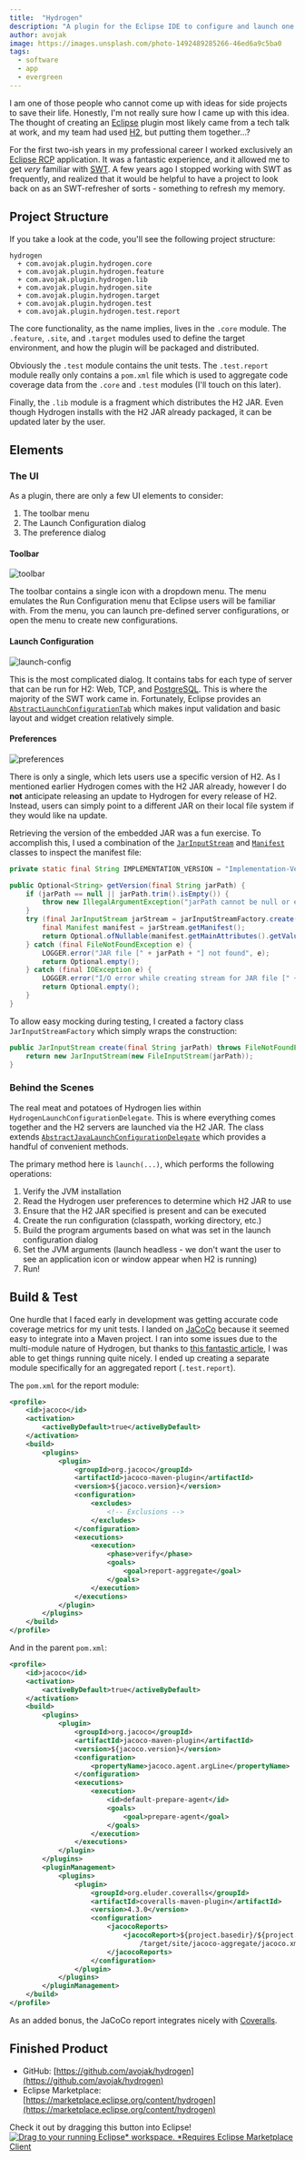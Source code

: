 ```yaml
---
title:  "Hydrogen"
description: "A plugin for the Eclipse IDE to configure and launch one or more H2 database servers"
author: avojak
image: https://images.unsplash.com/photo-1492489285266-46ed6a9c5ba0
tags:
  - software
  - app
  - evergreen
---
```


I am one of those people who cannot come up with ideas for side projects to save their life. Honestly, I'm not really sure how I came up with this idea. The thought of creating an [Eclipse](https://www.eclipse.org) plugin most likely came from a tech talk at work, and my team had used [H2](http://www.h2database.com/html/main.html), but putting them together...?

For the first two-ish years in my professional career I worked exclusively an [Eclipse RCP](http://www.modumind.com/what-is-rcp/) application. It was a fantastic experience, and it allowed me to get *very* familiar with [SWT](https://www.eclipse.org/swt/). A few years ago I stopped working with SWT as frequently, and realized that it would be helpful to have a project to look back on as an SWT-refresher of sorts - something to refresh my memory.

## Project Structure

If you take a look at the code, you'll see the following project structure:

```
hydrogen
  + com.avojak.plugin.hydrogen.core
  + com.avojak.plugin.hydrogen.feature
  + com.avojak.plugin.hydrogen.lib
  + com.avojak.plugin.hydrogen.site
  + com.avojak.plugin.hydrogen.target
  + com.avojak.plugin.hydrogen.test
  + com.avojak.plugin.hydrogen.test.report
```

The core functionality, as the name implies, lives in the `.core` module. The `.feature`, `.site`, and `.target` modules used to define the target environment, and how the plugin will be packaged and distributed.

Obviously the `.test` module contains the unit tests. The `.test.report` module really only contains a `pom.xml` file which is used to aggregate code coverage data from the `.core` and `.test` modules (I'll touch on this later).

Finally, the `.lib` module is a fragment which distributes the H2 JAR. Even though Hydrogen installs with the H2 JAR already packaged, it can be updated later by the user. 

## Elements

### The UI

As a plugin, there are only a few UI elements to consider:

1. The toolbar menu
2. The Launch Configuration dialog
3. The preference dialog

#### Toolbar

![toolbar](https://s3.amazonaws.com/blog.avojak.ghost/2019/04/toolbar.png)

The toolbar contains a single icon with a dropdown menu. The menu emulates the Run Configuration menu that Eclipse users will be familiar with. From the menu, you can launch pre-defined server configurations, or open the menu to create new configurations.

#### Launch Configuration

![launch-config](https://s3.amazonaws.com/blog.avojak.ghost/2019/04/launch-config.png)

This is the most complicated dialog. It contains tabs for each type of server that can be run for H2: Web, TCP, and [PostgreSQL](https://www.postgresql.org/). This is where the majority of the SWT work came in. Fortunately, Eclipse provides an [`AbstractLaunchConfigurationTab`](https://help.eclipse.org/neon/index.jsp?topic=%2Forg.eclipse.platform.doc.isv%2Freference%2Fapi%2Forg%2Feclipse%2Fdebug%2Fui%2FAbstractLaunchConfigurationTab.html) which makes input validation and basic layout and widget creation relatively simple.

#### Preferences

![preferences](https://s3.amazonaws.com/blog.avojak.ghost/2019/04/preferences.png)

There is only a single, which lets users use a specific version of H2. As I mentioned earlier Hydrogen comes with the H2 JAR already, however I do **not** anticipate releasing an update to Hydrogen for every release of H2. Instead, users can simply point to a different JAR on their local file system if they would like na update.

Retrieving the version of the embedded JAR was a fun exercise. To accomplish this, I used a combination of the [`JarInputStream`](https://docs.oracle.com/javase/7/docs/api/java/util/jar/JarInputStream.html) and [`Manifest`](https://docs.oracle.com/javase/7/docs/api/java/util/jar/Manifest.html) classes to inspect the manifest file:

```java
private static final String IMPLEMENTATION_VERSION = "Implementation-Version";

public Optional<String> getVersion(final String jarPath) {
    if (jarPath == null || jarPath.trim().isEmpty()) {
        throw new IllegalArgumentException("jarPath cannot be null or empty");
    }
    try (final JarInputStream jarStream = jarInputStreamFactory.create(jarPath)) {
        final Manifest manifest = jarStream.getManifest();
        return Optional.ofNullable(manifest.getMainAttributes().getValue(IMPLEMENTATION_VERSION));
    } catch (final FileNotFoundException e) {
        LOGGER.error("JAR file [" + jarPath + "] not found", e);
        return Optional.empty();
    } catch (final IOException e) {
        LOGGER.error("I/O error while creating stream for JAR file [" + jarPath + "]", e);
        return Optional.empty();
    }
}
```

To allow easy mocking during testing, I created a factory class `JarInputStreamFactory` which simply wraps the construction:

```java
public JarInputStream create(final String jarPath) throws FileNotFoundException, IOException {
    return new JarInputStream(new FileInputStream(jarPath));
}
```

### Behind the Scenes

The real meat and potatoes of Hydrogen lies within `HydrogenLaunchConfigurationDelegate`. This is where everything comes together and the H2 servers are launched via the H2 JAR. The class extends [`AbstractJavaLaunchConfigurationDelegate`](https://help.eclipse.org/neon/index.jsp?topic=%2Forg.eclipse.jdt.doc.isv%2Freference%2Fapi%2Forg%2Feclipse%2Fjdt%2Flaunching%2FAbstractJavaLaunchConfigurationDelegate.html) which provides a handful of convenient methods.

The primary method here is `launch(...)`, which performs the following operations:

1. Verify the JVM installation
2. Read the Hydrogen user preferences to determine which H2 JAR to use
3. Ensure that the H2 JAR specified is present and can be executed
4. Create the run configuration (classpath, working directory, etc.)
5. Build the program arguments based on what was set in the launch configuration dialog
6. Set the JVM arguments (launch headless - we don't want the user to see an application icon or window appear when H2 is running)
7. Run!

## Build & Test

One hurdle that I faced early in development was getting accurate code coverage metrics for my unit tests. I landed on [JaCoCo](https://www.jacoco.org/jacoco/) because it seemed easy to integrate into a Maven project. I ran into some issues due to the multi-module nature of Hydrogen, but thanks to [this fantastic article](http://www.lorenzobettini.it/2017/02/jacoco-code-coverage-and-report-of-multiple-eclipse-plug-in-projects/#comment-13287), I was able to get things running quite nicely. I ended up creating a separate module specifically for an aggregated report (`.test.report`).

The `pom.xml` for the report module:
```xml
<profile>
    <id>jacoco</id>
    <activation>
        <activeByDefault>true</activeByDefault>
    </activation>
    <build>
        <plugins>
            <plugin>
                <groupId>org.jacoco</groupId>
                <artifactId>jacoco-maven-plugin</artifactId>
                <version>${jacoco.version}</version>
                <configuration>
                    <excludes>
                        <!-- Exclusions -->
                    </excludes>
                </configuration>
                <executions>
                    <execution>
                        <phase>verify</phase>
                        <goals>
                            <goal>report-aggregate</goal>
                        </goals>
                    </execution>
                </executions>
            </plugin>
        </plugins>
    </build>
</profile>
```
And in the parent `pom.xml`:

```xml
<profile>
    <id>jacoco</id>
    <activation>
        <activeByDefault>true</activeByDefault>
    </activation>
    <build>
        <plugins>
            <plugin>
                <groupId>org.jacoco</groupId>
                <artifactId>jacoco-maven-plugin</artifactId>
                <version>${jacoco.version}</version>
                <configuration>
                    <propertyName>jacoco.agent.argLine</propertyName>
                </configuration>
                <executions>
                    <execution>
                        <id>default-prepare-agent</id>
                        <goals>
                            <goal>prepare-agent</goal>
                        </goals>
                    </execution>
                </executions>
            </plugin>
        </plugins>
        <pluginManagement>
            <plugins>
                <plugin>
                    <groupId>org.eluder.coveralls</groupId>
                    <artifactId>coveralls-maven-plugin</artifactId>
                    <version>4.3.0</version>
                    <configuration>
                        <jacocoReports>
                            <jacocoReport>${project.basedir}/${project.groupId}.hydrogen.test.report
                                /target/site/jacoco-aggregate/jacoco.xml</jacocoReport>
                        </jacocoReports>
                    </configuration>
                </plugin>
            </plugins>
        </pluginManagement>
    </build>
</profile>
```

As an added bonus, the JaCoCo report integrates nicely with [Coveralls](https://coveralls.io/).

## Finished Product

- GitHub: [https://github.com/avojak/hydrogen](https://github.com/avojak/hydrogen)
- Eclipse Marketplace: [https://marketplace.eclipse.org/content/hydrogen](https://marketplace.eclipse.org/content/hydrogen)

Check it out by dragging this button into Eclipse! 
<a href="http://marketplace.eclipse.org/marketplace-client-intro?mpc_install=4581942" class="drag" title="Drag to your running Eclipse* workspace. *Requires Eclipse Marketplace Client"><img typeof="foaf:Image" class="img-responsive" src="https://marketplace.eclipse.org/sites/all/themes/solstice/public/images/marketplace/btn-install.png" alt="Drag to your running Eclipse* workspace. *Requires Eclipse Marketplace Client" /></a>